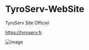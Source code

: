 # TyroServ-WebSite
TyroServ Site Officiel

https://tyroserv.fr

![image](https://user-images.githubusercontent.com/63310746/125906831-5496949b-bf03-4058-ad28-859177323ee2.png)
